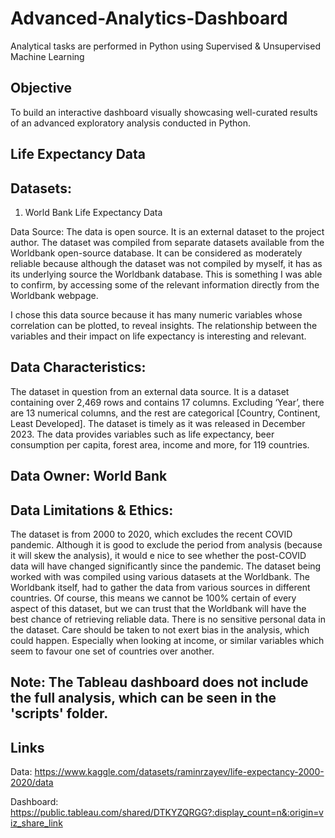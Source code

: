 # Advanced-Analytics-Dashboard
Analytical tasks are performed in Python using Supervised &amp; Unsupervised Machine Learning

## Objective
To build an interactive dashboard visually showcasing well-curated results of
an advanced exploratory analysis conducted in Python.

## Life Expectancy Data
## Datasets:
1. World Bank Life Expectancy Data
   
Data Source:
The data is open source. It is an external dataset
to the project author. The dataset was compiled from separate datasets available from the Worldbank
open-source database. It can be considered as moderately reliable because although the dataset was
not compiled by myself, it has as its underlying source the Worldbank database. This is something I
was able to confirm, by accessing some of the relevant information directly from the Worldbank
webpage.

I chose this data source because it has many numeric variables whose correlation can be plotted, to reveal insights.
The relationship between the variables and their impact on life expectancy is interesting and relevant.

## Data Characteristics:
The dataset in question from an external data source. It is a dataset containing over 2,469 rows and
contains 17 columns. Excluding ‘Year’, there are 13 numerical columns, and the rest are categorical
[Country, Continent, Least Developed]. The dataset is timely as it was released in December 2023.
The data provides variables such as life expectancy, beer consumption per capita, forest area, income
and more, for 119 countries.

## Data Owner: World Bank

## Data Limitations & Ethics:
The dataset is from 2000 to 2020, which excludes the recent COVID pandemic. Although it is good to
exclude the period from analysis (because it will skew the analysis), it would e nice to see whether the
post-COVID data will have changed significantly since the pandemic.
The dataset being worked with was compiled using various datasets at the Worldbank. The Worldbank
itself, had to gather the data from various sources in different countries. Of course, this means we
cannot be 100% certain of every aspect of this dataset, but we can trust that the Worldbank will have
the best chance of retrieving reliable data.
There is no sensitive personal data in the dataset. Care should be taken to not exert bias in the analysis,
which could happen. Especially when looking at income, or similar variables which seem to favour one
set of countries over another.

## Note: The Tableau dashboard does not include the full analysis, which can be seen in the 'scripts' folder.

## Links
Data: https://www.kaggle.com/datasets/raminrzayev/life-expectancy-2000-2020/data

Dashboard: https://public.tableau.com/shared/DTKYZQRGG?:display_count=n&:origin=viz_share_link

